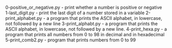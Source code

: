 0-positive_or_negative.py - print whether a number is positive or negative
1-last_digit.py - print the last digit of a number stored in a variable
2-print_alphabet.py -  a program that prints the ASCII alphabet, in lowercase, not followed by a new line
3-print_alphabt.py - a program that prints the ASCII alphabet, in lowercase, not followed by a new line.
4-print_hexa.py - a program that prints all numbers from 0 to 98 in decimal and in hexadecimal
5-print_comb2.py - program that prints numbers from 0 to 99
